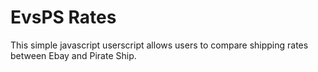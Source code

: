 # EvsPS Rates
This simple javascript userscript allows users to compare shipping rates between Ebay and Pirate Ship.
